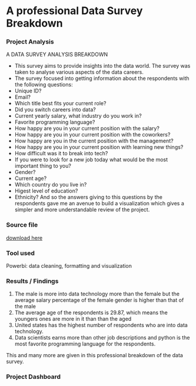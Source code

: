 # A professional Data Survey Breakdown

### Project Analysis

A DATA SURVEY ANALYSIS BREAKDOWN
- This survey aims to provide insights into the data world. The survey was taken to analyse various aspects of the data careers.
- The survey focused into getting information about the respondents with the following questions: 
- Unique ID?
- Email?
- Which title best fits your current role? 
- Did you switch careers into data? 
- Current yearly salary, what industry do you work in?
- Favorite programming language?
- How happy are you in your current position with the salary?
- How happy are you in your current position with the coworkers? 
- How happy are you in the current position with the management?
- How happy are you in your current position with learning new things?
- How difficult was it to break into tech?
- If you were to look for a new job today what would be the most important thing to you? 
- Gender?
- Current age?
-  Which country do you live in?
- Higest level of education?
- Ethnicity?
  And so the answers giving to this questions by the respondents gave me an avenue to build a visualization which gives a simpler and more understandable review of the project.


### Source file
[download here](https://github.com/AlexTheAnalyst/Power-BI/blob/main/Power%20BI%20-%20Final%20Project.xlsx)


### Tool used 
Powerbi: data cleaning, formatting and visualization


### Results / Findings
 1. The male is more into data technology more than the female but the average salary percentage of the female gender is higher than that of the male
2. The average age of the respondents is 29.87, which means the youngers ones are more in it than than the aged
3. United states has the highest number of respondents who are into data technology.
4. Data scientists earns more than other job descriptions and python is the most favorite programming language for the respondents.

This and many more are given in this professional breakdown of the data survey. 


### Project Dashboard



